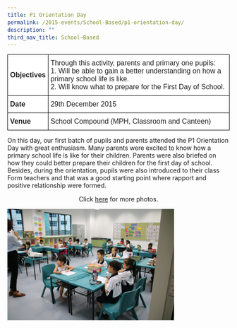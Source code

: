 ```yaml
---
title: P1 Orientation Day
permalink: /2015-events/School-Based/p1-orientation-day/
description: ""
third_nav_title: School–Based
---
```

<style type="text/css">
.tg  {border-collapse:collapse;border-spacing:0;margin:0px auto;}
.tg td{border-color:black;border-style:solid;border-width:1px;font-family:Arial, sans-serif;font-size:14px;
  overflow:hidden;padding:10px 5px;word-break:normal;}
.tg th{border-color:black;border-style:solid;border-width:1px;font-family:Arial, sans-serif;font-size:14px;
  font-weight:normal;overflow:hidden;padding:10px 5px;word-break:normal;}
.tg .tg-3etx{background-color:#FFF;color:#222;font-size:16px;font-weight:bold;text-align:left;vertical-align:middle}
.tg .tg-qtsq{background-color:#FFF;color:#222;font-size:16px;text-align:left;vertical-align:middle}
</style>
<table class="tg">
<tbody>
  <tr>
    <td class="tg-3etx">Objectives</td>
    <td class="tg-qtsq">Through this activity, parents and primary one pupils:<br>1.      Will be able to gain a better understanding on how a primary school life is like.<br>2.      Will know what to prepare for the First Day of School.</td>
  </tr>
  <tr>
    <td class="tg-3etx">Date</td>
    <td class="tg-qtsq">29th December 2015</td>
  </tr>
  <tr>
    <td class="tg-3etx">Venue</td>
    <td class="tg-qtsq">School Compound (MPH, Classroom and Canteen)</td>
  </tr>
</tbody>
</table>

On this day, our first batch of pupils and parents attended the P1 Orientation Day with great enthusiasm. Many parents were excited to know how a primary school life is like for their children. Parents were also briefed on how they could better prepare their children for the first day of school. Besides, during the orientation, pupils were also introduced to their class Form teachers and that was a good starting point where rapport and positive relationship were formed.

  

<center>Click <a href="https://flic.kr/s/aHskD75daN">here</a> for more photos.</center>


<img src="/images/2015%20P1%20Orientation%20Day.jpeg" 
     style="width:75%">
